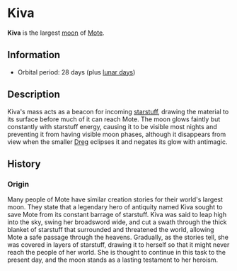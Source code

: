 # Kiva

**Kiva** is the largest [moon](moons-of-mote.md) of [Mote](../mote.md).

## Information

- Orbital period: 28 days (plus [lunar days](../../ch-3-stories-of-mote/timekeeping.md#lunar-day))

## Description

Kiva's mass acts as a beacon for incoming [starstuff](../../ch-5-mote-treasures/starstuff.md), drawing the material to its surface before much of it can reach Mote. The moon glows faintly but constantly with starstuff energy, causing it to be visible most nights and preventing it from having visible moon phases, although it disappears from view when the smaller [Dreg](dreg.md) eclipses it and negates its glow with antimagic.

## History

### Origin

Many people of Mote have similar creation stories for their world's largest moon. They state that a legendary hero of antiquity named Kiva sought to save Mote from its constant barrage of starstuff. Kiva was said to leap high into the sky, swing her broadsword wide, and cut a swath through the thick blanket of starstuff that surrounded and threatened the world, allowing Mote a safe passage through the heavens. Gradually, as the stories tell, she was covered in layers of starstuff, drawing it to herself so that it might never reach the people of her world. She is thought to continue in this task to the present day, and the moon stands as a lasting testament to her heroism.
